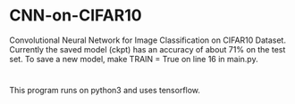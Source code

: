# CNN-on-CIFAR10
Convolutional Neural Network for Image Classification on CIFAR10 Dataset. Currently the saved model (ckpt) has an accuracy of about 71% on the test set. To save a new model, make TRAIN = True on line 16 in main.py.
#
This program runs on python3 and uses tensorflow.
